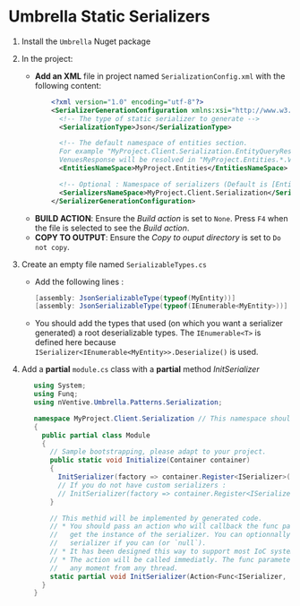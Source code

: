 ﻿# Umbrella Static Serializers

1. Install the `Umbrella` Nuget package 
1. In the project: 
   * **Add an XML** file in project named `SerializationConfig.xml` with the following content:
     ```xml
         <?xml version="1.0" encoding="utf-8"?>
         <SerializerGenerationConfiguration xmlns:xsi="http://www.w3.org/2001/XMLSchema-instance" xmlns:xsd="http://www.w3.org/2001/XMLSchema">
           <!-- The type of static serializer to generate -->
           <SerializationType>Json</SerializationType>

           <!-- The default namespace of entities section. 
           For example "MyProject.Client.Serialization.EntityQueryResponse<VenuesResponse>",
           VenuesResponse will be resolved in "MyProject.Entities.*.VenuesResponse" -->
           <EntitiesNameSpace>MyProject.Entities</EntitiesNameSpace>

           <!-- Optional : Namespace of serializers (Default is [EntitiesNameSpace].Serializers) -->
           <SerializersNameSpace>MyProject.Client.Serialization</SerializersNameSpace>
         </SerializerGenerationConfiguration>
     ```
   * **BUILD ACTION**: Ensure the _Build action_ is set to `None`. Press `F4` when the file is selected to see the _Build action_.
   * **COPY TO OUTPUT**: Ensure the _Copy to ouput directory_ is set to `Do not copy`.
1. Create an empty file named `SerializableTypes.cs`
   * Add the following lines :
      ``` csharp
      [assembly: JsonSerializableType(typeof(MyEntity))]
      [assembly: JsonSerializableType(typeof(IEnumerable<MyEntity>))]
      ```
  
   * You should add the types that used (on which you want a serializer generated) a root deserializable types.
     The `IEnumerable<T>` is defined here because `ISerializer<IEnumerable<MyEntity>>.Deserialize()` is used.

1. Add a **partial** `module.cs` class with a **partial** method _InitSerializer_
   ``` csharp
      using System;
      using Funq;
      using nVentive.Umbrella.Patterns.Serialization;

      namespace MyProject.Client.Serialization // This namespace should be the one defined in the `SerializationConfig.xml` file.
      {
        public partial class Module
        {
          // Sample bootstrapping, please adapt to your project.
          public static void Initialize(Container container)
          {
            InitSerializer(factory => container.Register<ISerializer>(c => factory(c.ResolveNamed<ISerializer>("CustomSerializer"))));
            // If you do not have custom serializers :
            // InitSerializer(factory => container.Register<ISerializer>(c => factory(null)));
          }

          // This methid will be implemented by generated code.
          // * You should pass an action who will callback the func parameter to
          //   get the instance of the serializer. You can optionnally give a fallback
          //   serializer if you can (or `null`).
          // * It has been designed this way to support most IoC systems.
          // * The action will be called immediatly. The func parameter can by called at
          //   any moment from any thread.
          static partial void InitSerializer(Action<Func<ISerializer, ISerializer>> serializerRegister);
        }
      }
   ```
